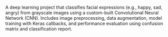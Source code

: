 A deep learning project that classifies facial expressions (e.g., happy, sad, angry) from grayscale images using a custom-built Convolutional Neural Network (CNN).
Includes image preprocessing, data augmentation, model training with Keras callbacks, and performance evaluation using confusion matrix and classification report.
